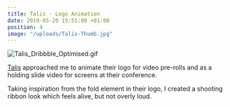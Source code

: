 ```yaml
---
title: Talis - Logo Animation
date: 2019-05-20 15:51:00 +01:00
position: 4
image: "/uploads/Talis-Thumb.jpg"
---
```


![Talis_Dribbble_Optimised.gif](/uploads/Talis_Dribbble_Optimised.gif)

[Talis](https://talis.com/) approached me to animate their logo for video pre-rolls and as a holding slide video for screens at their conference.

Taking inspiration from the fold element in their logo, I created a shooting ribbon look which feels alive, but not overly loud.
